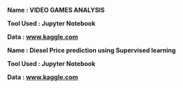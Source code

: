 **Name : VIDEO GAMES ANALYSIS**

**Tool Used : Jupyter Notebook**

**Data : www.kaggle.com**

**Name : Diesel Price prediction using Supervised learning**

**Tool Used : Jupyter Notebook**

**Data : www.kaggle.com**
